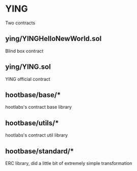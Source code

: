 # YING
Two contracts

## ying/YINGHelloNewWorld.sol
Blind box contract

## ying/YING.sol
YING official contract

## hootbase/base/*
hootlabs's contract base library

## hootbase/utils/*
hootlabs's contract util library

## hootbase/standard/*
ERC library, did a little bit of extremely simple transformation
